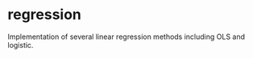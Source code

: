 regression
==========

Implementation of several linear regression methods including OLS and
logistic.